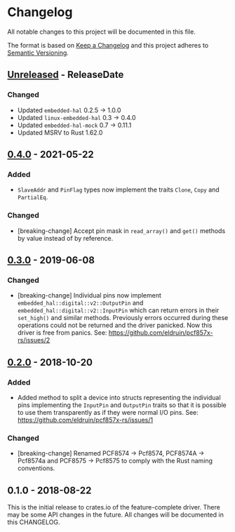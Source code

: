 # Changelog

All notable changes to this project will be documented in this file.

The format is based on [Keep a Changelog](http://keepachangelog.com/en/1.0.0/)
and this project adheres to [Semantic Versioning](http://semver.org/spec/v2.0.0.html).

<!-- next-header -->
## [Unreleased] - ReleaseDate

### Changed
- Updated `embedded-hal` 0.2.5 -> 1.0.0
- Updated `linux-embedded-hal` 0.3 -> 0.4.0
- Updated `embedded-hal-mock` 0.7 -> 0.11.1
- Updated MSRV to Rust 1.62.0

## [0.4.0] - 2021-05-22

### Added
- `SlaveAddr` and `PinFlag` types now implement the traits `Clone`, `Copy` and `PartialEq`.

### Changed
- [breaking-change] Accept pin mask in `read_array()` and `get()` methods by value instead of by reference.

## [0.3.0] - 2019-06-08

### Changed
- [breaking-change] Individual pins now implement
  `embedded_hal::digital::v2::OutputPin` and `embedded_hal::digital::v2::InputPin`
  which can return errors in their `set_high()` and similar methods.
  Previously errors occurred during these operations could not be returned and
  the driver panicked. Now this driver is free from panics.
  See: https://github.com/eldruin/pcf857x-rs/issues/2

## [0.2.0] - 2018-10-20

### Added
- Added method to split a device into structs representing the individual pins
  implementing the `InputPin` and `OutputPin` traits so that it is possible
  to use them transparently as if they were normal I/O pins.
  See: https://github.com/eldruin/pcf857x-rs/issues/1

### Changed
- [breaking-change] Renamed PCF8574 -> Pcf8574, PCF8574A -> Pcf8574a and
  PCF8575 -> Pcf8575 to comply with the Rust naming conventions.

## 0.1.0 - 2018-08-22

This is the initial release to crates.io of the feature-complete driver. There
may be some API changes in the future. All changes will be documented in this
CHANGELOG.

<!-- next-url -->
[Unreleased]: https://github.com/eldruin/pcf857x-rs/compare/v0.4.0...HEAD
[0.4.0]: https://github.com/eldruin/pcf857x-rs/compare/v0.3.0...v0.4.0
[0.3.0]: https://github.com/eldruin/pcf857x-rs/compare/v0.2.0...v0.3.0
[0.2.0]: https://github.com/eldruin/pcf857x-rs/compare/v0.1.0...v0.2.0
